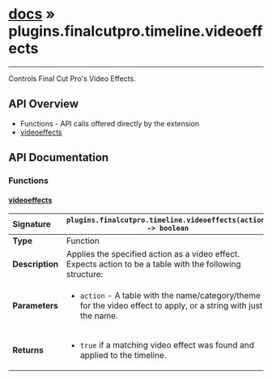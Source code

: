 # [docs](index.md) » plugins.finalcutpro.timeline.videoeffects
---

Controls Final Cut Pro's Video Effects.

## API Overview
* Functions - API calls offered directly by the extension
 * [videoeffects](#videoeffects)

## API Documentation

### Functions

#### [videoeffects](#videoeffects)
| <span style="float: left;">**Signature**</span> | <span style="float: left;">`plugins.finalcutpro.timeline.videoeffects(action) -> boolean` </span>                                                          |
| -----------------------------------------------------|---------------------------------------------------------------------------------------------------------|
| **Type**                                             | Function |
| **Description**                                      | Applies the specified action as a video effect. Expects action to be a table with the following structure: |
| **Parameters**                                       | <ul><li><code>action</code>     - A table with the name/category/theme for the video effect to apply, or a string with just the name.</li></ul> |
| **Returns**                                          | <ul><li><code>true</code> if a matching video effect was found and applied to the timeline.</li></ul> |

